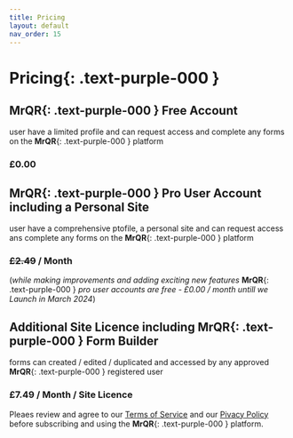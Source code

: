 ```yaml
---
title: Pricing
layout: default
nav_order: 15
---
```


# **Pricing**{: .text-purple-000 }

## **MrQR**{: .text-purple-000 } Free Account
user have a limited profile and can request access and complete any forms on the **MrQR**{: .text-purple-000 } platform

### £0.00

## **MrQR**{: .text-purple-000 } Pro User Account including a Personal Site
user have a comprehensive ptofile, a personal site and can request access ans complete any forms on the **MrQR**{: .text-purple-000 } platform

### ~~£2.49~~ / Month

(*while making improvements and adding exciting new features* **MrQR**{: .text-purple-000 } *pro user accounts are free - £0.00 / month untill we Launch in March 2024*)

## Additional Site Licence including **MrQR**{: .text-purple-000 } Form Builder
forms can created / edited / duplicated and accessed by any approved **MrQR**{: .text-purple-000 } registered user

### £7.49 / Month / Site Licence

Pleaes review and agree to our [Terms of Service](https://mrqr.me/terms-of-service/) and our [Pivacy Policy](https://mrqr.me/privacy-policy) before subscribing and using the **MrQR**{: .text-purple-000 } platform.

